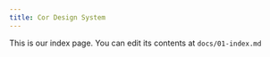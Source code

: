 ```yaml
---
title: Cor Design System
---
```


This is our index page. You can edit its contents at `docs/01-index.md`
